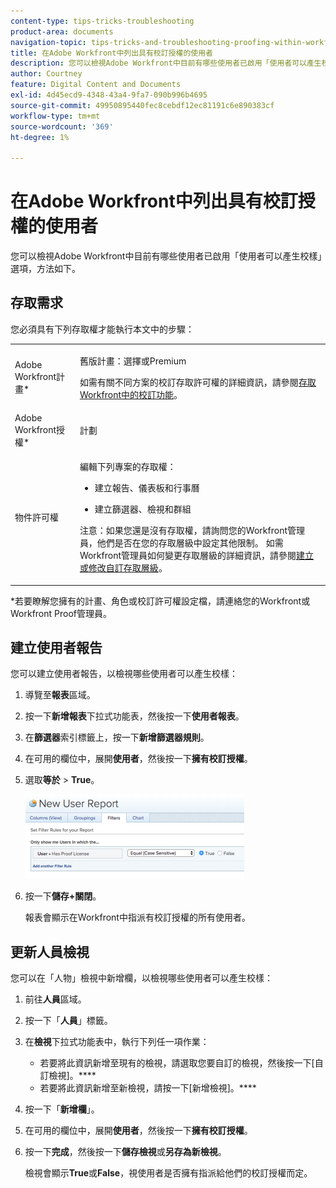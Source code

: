 ```yaml
---
content-type: tips-tricks-troubleshooting
product-area: documents
navigation-topic: tips-tricks-and-troubleshooting-proofing-within-workfront
title: 在Adobe Workfront中列出具有校訂授權的使用者
description: 您可以檢視Adobe Workfront中目前有哪些使用者已啟用「使用者可以產生校樣」選項，方法如下。
author: Courtney
feature: Digital Content and Documents
exl-id: 4d45ecd9-4348-43a4-9fa7-090b996b4695
source-git-commit: 49950895440fec8cebdf12ec81191c6e890383cf
workflow-type: tm+mt
source-wordcount: '369'
ht-degree: 1%

---
```


# 在Adobe Workfront中列出具有校訂授權的使用者

您可以檢視Adobe Workfront中目前有哪些使用者已啟用「使用者可以產生校樣」選項，方法如下。

## 存取需求

您必須具有下列存取權才能執行本文中的步驟：

<table style="table-layout:auto"> 
 <col> 
 <col> 
 <tbody> 
  <tr> 
   <td role="rowheader">Adobe Workfront計畫*</td> 
   <td> <p>舊版計畫：選擇或Premium</p> <p>如需有關不同方案的校訂存取許可權的詳細資訊，請參閱<a href="/help/quicksilver/administration-and-setup/manage-workfront/configure-proofing/access-to-proofing-functionality.md" class="MCXref xref">存取Workfront中的校訂功能</a>。</p> </td> 
  </tr> 
  <tr> 
   <td role="rowheader">Adobe Workfront授權*</td> 
   <td> <p>計劃</p> </td> 
  </tr> 
  <tr> 
   <td role="rowheader">物件許可權</td> 
   <td> <p>編輯下列專案的存取權：</p> 
    <ul> 
     <li> <p>建立報告、儀表板和行事曆</p> </li> 
     <li> <p>建立篩選器、檢視和群組</p> </li> 
    </ul> <p>注意：如果您還是沒有存取權，請詢問您的Workfront管理員，他們是否在您的存取層級中設定其他限制。 如需Workfront管理員如何變更存取層級的詳細資訊，請參閱<a href="../../../administration-and-setup/add-users/configure-and-grant-access/create-modify-access-levels.md" class="MCXref xref">建立或修改自訂存取層級</a>。</p> </td> 
  </tr> 
 </tbody> 
</table>

&#42;若要瞭解您擁有的計畫、角色或校訂許可權設定檔，請連絡您的Workfront或Workfront Proof管理員。

## 建立使用者報告

您可以建立使用者報告，以檢視哪些使用者可以產生校樣：

1. 導覽至&#x200B;**報表**&#x200B;區域。
1. 按一下&#x200B;**新增報表**&#x200B;下拉式功能表，然後按一下&#x200B;**使用者報表**。

1. 在&#x200B;**篩選器**&#x200B;索引標籤上，按一下&#x200B;**新增篩選器規則**。

1. 在可用的欄位中，展開&#x200B;**使用者**，然後按一下&#x200B;**擁有校訂授權**。

1. 選取&#x200B;**等於** > **True**。

   ![report_prooflicenses.png](assets/report-prooflicenses-350x135.png)

1. 按一下&#x200B;**儲存+關閉**。

   報表會顯示在Workfront中指派有校訂授權的所有使用者。

## 更新人員檢視

您可以在「人物」檢視中新增欄，以檢視哪些使用者可以產生校樣：

1. 前往&#x200B;**人員**&#x200B;區域。
1. 按一下「**人員**」標籤。
1. 在&#x200B;**檢視**&#x200B;下拉式功能表中，執行下列任一項作業：

   * 若要將此資訊新增至現有的檢視，請選取您要自訂的檢視，然後按一下[自訂檢視]。****
   * 若要將此資訊新增至新檢視，請按一下[新增檢視]。****

1. 按一下「**新增欄**」。
1. 在可用的欄位中，展開&#x200B;**使用者**，然後按一下&#x200B;**擁有校訂授權**。

1. 按一下&#x200B;**完成**，然後按一下&#x200B;**儲存檢視**&#x200B;或&#x200B;**另存為新檢視**。

   檢視會顯示&#x200B;**True**&#x200B;或&#x200B;**False**，視使用者是否擁有指派給他們的校訂授權而定。

